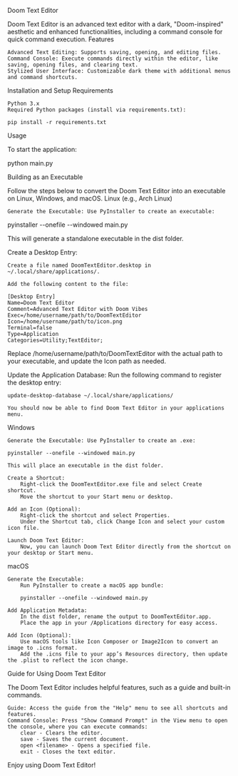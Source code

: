Doom Text Editor

Doom Text Editor is an advanced text editor with a dark, "Doom-inspired" aesthetic and enhanced functionalities, including a command console for quick command execution.
Features

    Advanced Text Editing: Supports saving, opening, and editing files.
    Command Console: Execute commands directly within the editor, like saving, opening files, and clearing text.
    Stylized User Interface: Customizable dark theme with additional menus and command shortcuts.

Installation and Setup
Requirements

    Python 3.x
    Required Python packages (install via requirements.txt):

    pip install -r requirements.txt

Usage

To start the application:

python main.py

Building as an Executable

Follow the steps below to convert the Doom Text Editor into an executable on Linux, Windows, and macOS.
Linux (e.g., Arch Linux)

    Generate the Executable: Use PyInstaller to create an executable:

pyinstaller --onefile --windowed main.py

This will generate a standalone executable in the dist folder.

Create a Desktop Entry:

    Create a file named DoomTextEditor.desktop in ~/.local/share/applications/.

    Add the following content to the file:

    [Desktop Entry]
    Name=Doom Text Editor
    Comment=Advanced Text Editor with Doom Vibes
    Exec=/home/username/path/to/DoomTextEditor
    Icon=/home/username/path/to/icon.png
    Terminal=false
    Type=Application
    Categories=Utility;TextEditor;

Replace /home/username/path/to/DoomTextEditor with the actual path to your executable, and update the Icon path as needed.

Update the Application Database: Run the following command to register the desktop entry:

    update-desktop-database ~/.local/share/applications/

    You should now be able to find Doom Text Editor in your applications menu.

Windows

    Generate the Executable: Use PyInstaller to create an .exe:

    pyinstaller --onefile --windowed main.py

    This will place an executable in the dist folder.

    Create a Shortcut:
        Right-click the DoomTextEditor.exe file and select Create shortcut.
        Move the shortcut to your Start menu or desktop.

    Add an Icon (Optional):
        Right-click the shortcut and select Properties.
        Under the Shortcut tab, click Change Icon and select your custom icon file.

    Launch Doom Text Editor:
        Now, you can launch Doom Text Editor directly from the shortcut on your desktop or Start menu.

macOS

    Generate the Executable:
        Run PyInstaller to create a macOS app bundle:

        pyinstaller --onefile --windowed main.py

    Add Application Metadata:
        In the dist folder, rename the output to DoomTextEditor.app.
        Place the app in your /Applications directory for easy access.

    Add Icon (Optional):
        Use macOS tools like Icon Composer or Image2Icon to convert an image to .icns format.
        Add the .icns file to your app’s Resources directory, then update the .plist to reflect the icon change.

Guide for Using Doom Text Editor

The Doom Text Editor includes helpful features, such as a guide and built-in commands.

    Guide: Access the guide from the "Help" menu to see all shortcuts and features.
    Command Console: Press "Show Command Prompt" in the View menu to open the console, where you can execute commands:
        clear - Clears the editor.
        save - Saves the current document.
        open <filename> - Opens a specified file.
        exit - Closes the text editor.

Enjoy using Doom Text Editor!

